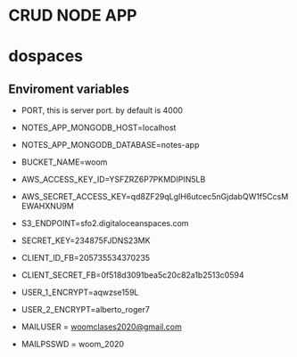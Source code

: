 # CRUD NODE APP

# dospaces


## Enviroment variables
* PORT, this is server port. by default is 4000
* NOTES_APP_MONGODB_HOST=localhost
* NOTES_APP_MONGODB_DATABASE=notes-app
* BUCKET_NAME=woom
* AWS_ACCESS_KEY_ID=YSFZRZ6P7PKMDIPIN5LB
* AWS_SECRET_ACCESS_KEY=qd8ZF29qLgIH6utcec5nGjdabQW1f5CcsMEWAHXNU9M
* S3_ENDPOINT=sfo2.digitaloceanspaces.com

* SECRET_KEY=234875FJDNS23MK

* CLIENT_ID_FB=205735534370235
* CLIENT_SECRET_FB=0f518d3091bea5c20c82a1b2513c0594

* USER_1_ENCRYPT=aqwzse159L
* USER_2_ENCRYPT=alberto_roger7

* MAILUSER = woomclases2020@gmail.com
* MAILPSSWD = woom_2020